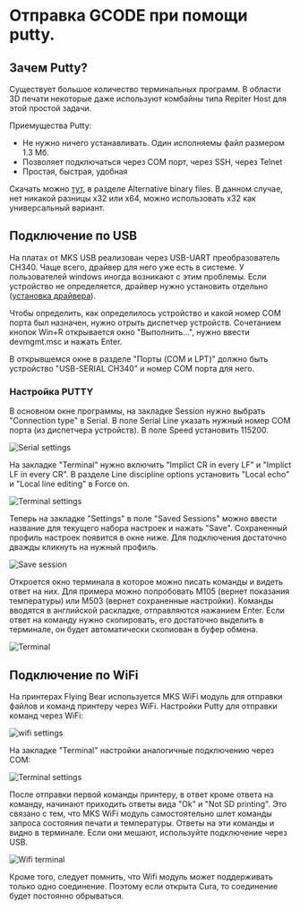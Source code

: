 # Отправка GCODE при помощи putty.

## Зачем Putty?

Существует большое количество терминальных программ. В области 3D печати некоторые даже используют комбайны типа Repiter Host для этой простой задачи. 

Приемущества Putty:

* Не нужно ничего устанавливать. Один исполняемы файл размером 1.3 Мб.
* Позволяет подключаться через COM порт, через SSH, через Telnet
* Простая, быстрая, удобная

Скачать можно [тут](https://www.chiark.greenend.org.uk/~sgtatham/putty/latest.html), в разделе Alternative binary files. В данном случае, нет никакой разницы x32 или x64, можно использовать x32 как универсальный вариант.

## Подключение по USB

На платах от MKS USB реализован через USB-UART преобразователь CH340. Чаще всего, драйвер для него уже есть в системе. У пользователей windows иногда возникают с этим проблемы. Если устройство не определяется, драйвер нужно установить отдельно ([установка драйвера](http://wiki.amperka.ru/articles:driver-ch340)).

Чтобы определить, как определилось устройство и какой номер COM порта был назначен, нужно отрыть диспетчер устройств. Сочетанием кнопок Win+R открывается окно "Выполнить...", нужно ввести devmgmt.msc и нажать Enter.

В открывшемся окне в разделе "Порты (COM и LPT)" должно быть устройство "USB-SERIAL CH340" и номер COM порта для него.

### Настройка PUTTY

В основном окне программы, на закладке Session нужно выбрать "Connection type" в Serial. В поле Serial Line указать нужный номер COM порта (из диспетчера устройств). В поле Speed установить 115200.

![Serial settings](./Serial_settings.png)

На закладке "Terminal" нужно включить "Implict CR in every LF" и "Implict LF in every CR". В разделе Line discipline options установить "Local echo" и "Local line editing" в Force on.

![Terminal settings](./terminal_settings.png)

Теперь на закладке "Settings" в поле "Saved Sessions" можно ввести название для текущего набора настроек и нажать "Save". Сохраненный профиль настроек появится в окне ниже. Для подключения достаточно дважды кликнуть на нужный профиль.

![Save session](./save_session.png)

Откроется окно терминала в которое можно писать команды и видеть ответ на них. Для примера можно попробовать M105 (вернет показания температуры) или M503 (вернет сохраненные настройки). Команды вводятся в английской раскладке, отправляются нажанием Enter.
Если ответ на команду нужно скопировать, его достаточно выделить в терминале, он будет автоматически скопиован в буфер обмена.

![Terminal](./uart_terminal.png)


## Подключение по WiFi

На принтерах Flying Bear используется MKS WiFi модуль для отправки файлов и команд принтеру через WiFi. Настройки Putty для отправки команд через WiFi:

![wifi settings](./wifi_settings.png)

На закладке "Terminal" настройки аналогичные подключению через COM:

![Terminal settings](./terminal_settings.png)

После отправки первой команды принтеру, в ответ кроме ответа на команду, начинают приходить ответы вида "Ok" и "Not SD printing". Это связано с тем, что MKS WiFi модуль самостоятельно шлет команды запроса состояния печати и температуры. Ответы на эти команды и видно в терминале. Если они мешают, используйте подключение через USB.

![Wifi terminal](./wifi_terminal.png)

Кроме того, следует помнить, что Wifi модуль может поддерживать только одно соединение. Поэтому если открыта Cura, то соединение будет постоянно обрываться.